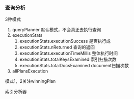 ### 查询分析

3种模式

1. queryPlanner 默认模式，不会真正去执行查询
2. executionStats 
   1. executionStats.executionSuccess 是否执行成
   2. executionStats.nReturned 查询的返回
   3. executionStats.executionTimeMillis 整体执行时间
   4. executionStats.totalKeysExamined 索引扫描次数
   5. executionStats.totalDocsExamined document扫描次数
3. allPlansExecution

模式1，2关注winningPlan 

索引分析器   